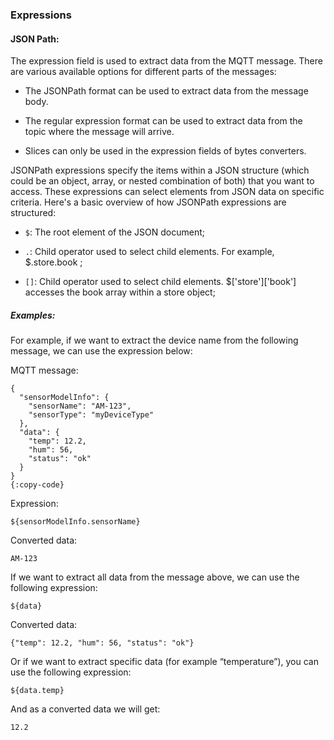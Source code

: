 ### Expressions
#### JSON Path:

The expression field is used to extract data from the MQTT message. There are various available options for different parts of the messages:

- The JSONPath format can be used to extract data from the message body.

- The regular expression format can be used to extract data from the topic where the message will arrive.

- Slices can only be used in the expression fields of bytes converters.

JSONPath expressions specify the items within a JSON structure (which could be an object, array, or nested combination of both) that you want to access. These expressions can select elements from JSON data on specific criteria. Here's a basic overview of how JSONPath expressions are structured:

- `$`: The root element of the JSON document;

- `.`: Child operator used to select child elements. For example, $.store.book ;

- `[]`: Child operator used to select child elements. $['store']['book'] accesses the book array within a store object;

##### Examples:

For example, if we want to extract the device name from the following message, we can use the expression below:

MQTT message:

```
{
  "sensorModelInfo": {
    "sensorName": "AM-123",
    "sensorType": "myDeviceType"
  },
  "data": {
    "temp": 12.2,
    "hum": 56,
    "status": "ok"
  }
}
{:copy-code}
```

Expression:

`${sensorModelInfo.sensorName}`

Converted data:

`AM-123`

If we want to extract all data from the message above, we can use the following expression:

`${data}`

Converted data:

`{"temp": 12.2, "hum": 56, "status": "ok"}`

Or if we want to extract specific data (for example “temperature”), you can use the following expression:

`${data.temp}`

And as a converted data we will get:

`12.2`

<br/>
